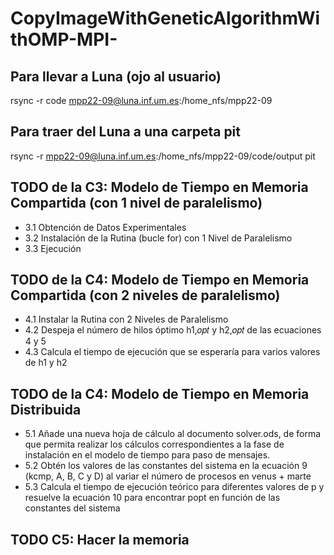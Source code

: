 # CopyImageWithGeneticAlgorithmWithOMP-MPI-

## Para llevar a Luna (ojo al usuario)
rsync -r code  mpp22-09@luna.inf.um.es:/home_nfs/mpp22-09  

## Para traer del Luna a una carpeta pit
rsync -r  mpp22-09@luna.inf.um.es:/home_nfs/mpp22-09/code/output pit

## TODO de la C3: Modelo de Tiempo en Memoria Compartida (con 1 nivel de paralelismo)
- 3.1 Obtención de Datos Experimentales
- 3.2 Instalación de la Rutina (bucle for) con 1 Nivel de Paralelismo
- 3.3 Ejecución

## TODO de la C4: Modelo de Tiempo en Memoria Compartida (con 2 niveles de paralelismo)
- 4.1 Instalar la Rutina con 2 Niveles de Paralelismo
- 4.2 Despeja el número de hilos óptimo h1,𝑜𝑝𝑡 y h2,𝑜𝑝𝑡 de las ecuaciones 4 y 5
- 4.3 Calcula el tiempo de ejecución que se esperaría para varios valores de h1 y h2

## TODO de la C4: Modelo de Tiempo en Memoria Distribuida
- 5.1 Añade una nueva hoja de cálculo al documento solver.ods, de forma que permita realizar los
cálculos correspondientes a la fase de instalación en el modelo de tiempo para paso de mensajes.
- 5.2 Obtén los valores de las constantes del sistema en la ecuación 9 (kcmp, A, B, C y D) al variar el número de procesos en venus + marte
- 5.3 Calcula el tiempo de ejecución teórico para diferentes valores de p y resuelve la ecuación 10 para encontrar popt en función de las constantes del sistema

## TODO C5: Hacer la memoria

